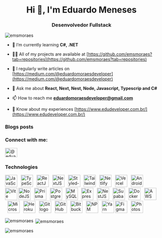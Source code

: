 <h1 align="center">Hi 👋, I'm Eduardo Meneses</h1>
<h3 align="center">Desenvolvedor Fullstack</h3>

<p align="left"> <img src="https://komarev.com/ghpvc/?username=emsmoraes&label=Profile%20views&color=0e75b6&style=flat" alt="emsmoraes" /> </p>

- 🌱 I’m currently learning **C#, .NET**

- 👨‍💻 All of my projects are available at [https://github.com/emsmoraes?tab=repositories](https://github.com/emsmoraes?tab=repositories)

- 📝 I regularly write articles on [https://medium.com/@eduardomoraesdeveloper](https://medium.com/@eduardomoraesdeveloper)

- 💬 Ask me about **React, Next, Nest, Node, Javascript, Typescrip and C#**

- 📫 How to reach me **eduardomoraesdeveloper@gmail.com**

- 📄 Know about my experiences [https://www.edudeveloper.com.br/](https://www.edudeveloper.com.br/)

### Blogs posts
<!-- BLOG-POST-LIST:START -->
<!-- BLOG-POST-LIST:END -->

<h3 align="left">Connect with me:</h3>
<p align="left">
<a href="https://medium.com/@eduardomoraesdeveloper" target="blank"><img align="center" src="https://raw.githubusercontent.com/rahuldkjain/github-profile-readme-generator/master/src/images/icons/Social/medium.svg" alt="@eduardomoraesdeveloper" height="30" width="40" /></a>
</p>

### Technologies

<div text-align="justify">  
<img src="https://skillicons.dev/icons?i=js" height="40" alt="JavaScript logo" />
<img width="4" />
<img src="https://skillicons.dev/icons?i=ts" height="40" alt="TypeScript logo" />
<img width="4" />
<img src="https://skillicons.dev/icons?i=react" height="40" alt="ReactJS logo" />
<img width="4" />
<img src="https://skillicons.dev/icons?i=nextjs" height="40" alt="NextJS logo" />
<img width="4" />
<img src="https://skillicons.dev/icons?i=styledcomponents" height="40" alt="Styled-Components logo" />
<img width="4" />
<img src="https://skillicons.dev/icons?i=tailwindcss" height="40" alt="Tailwind CSS logo" />
<img width="4" />
<img src="https://skillicons.dev/icons?i=netlify" height="40" alt="Netlify logo" />
<img width="4" />
<img src="https://skillicons.dev/icons?i=vercel" height="40" alt="Vercel logo" />
<img width="4" />
<img src="https://skillicons.dev/icons?i=androidstudio" height="40" alt="Android Studio logo" />
<img width="4" />
<img src="https://skillicons.dev/icons?i=vite" height="40" alt="Vite logo" />

<img src="https://skillicons.dev/icons?i=nodejs" height="40" alt="NodeJS logo" />
<img width="4" />
<img src="https://skillicons.dev/icons?i=prisma" height="40" alt="Prisma ORM logo" />
<img width="4" />
<img src="https://skillicons.dev/icons?i=postgres" height="40" alt="PostgreSQL logo" />
<img width="4" />
<img src="https://skillicons.dev/icons?i=mysql" height="40" alt="MySQL logo" />
<img width="4" />
<img src="https://skillicons.dev/icons?i=express" height="40" alt="Express logo" />
<img width="4" />
<img src="https://skillicons.dev/icons?i=nestjs" height="40" alt="NestJS logo" />
<img width="4" />
<img src="https://skillicons.dev/icons?i=supabase" height="40" alt="Supabase logo" />
<img width="4" />
<img src="https://skillicons.dev/icons?i=docker" height="40" alt="Docker logo" />
<img width="4" />
<img src="https://skillicons.dev/icons?i=aws" height="40" alt="AWS logo" />
<img width="4" />
<img src="https://skillicons.dev/icons?i=azure" height="40" alt="Microsoft Azure logo" />
<img width="4" />
<img src="https://skillicons.dev/icons?i=heroku" height="40" alt="Heroku logo" />
<img width="4" />
<img src="https://skillicons.dev/icons?i=git" height="40" alt="Git logo" />
<img width="4" />
<img src="https://skillicons.dev/icons?i=github" height="40" alt="GitHub logo" />
<img width="4" />
<img src="https://skillicons.dev/icons?i=bitbucket" height="40" alt="Bitbucket logo" />
<img width="4" />
<img src="https://skillicons.dev/icons?i=npm" height="40" alt="NPM logo" />
<img width="4" />
<img src="https://skillicons.dev/icons?i=yarn" height="40" alt="Yarn logo" />

<img src="https://skillicons.dev/icons?i=figma" height="40" alt="Figma logo" />
<img width="4" />
<img src="https://skillicons.dev/icons?i=ps" height="40" alt="Photoshop logo" />
</div>

<p/>

<p><img align="left" src="https://github-readme-stats.vercel.app/api/top-langs?username=emsmoraes&show_icons=true&locale=en&layout=compact" alt="emsmoraes" /></p>

<p>&nbsp;<img align="center" src="https://github-readme-stats.vercel.app/api?username=emsmoraes&show_icons=true&locale=en" alt="emsmoraes" /></p>

<p><img align="center" src="https://github-readme-streak-stats.herokuapp.com/?user=emsmoraes&" alt="emsmoraes" /></p>

